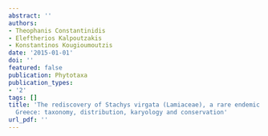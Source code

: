 ```yaml
---
abstract: ''
authors:
- Theophanis Constantinidis
- Eleftherios Kalpoutzakis
- Konstantinos Kougioumoutzis
date: '2015-01-01'
doi: ''
featured: false
publication: Phytotaxa
publication_types:
- '2'
tags: []
title: 'The rediscovery of Stachys virgata (Lamiaceae), a rare endemic of Peloponnisos,
  Greece: taxonomy, distribution, karyology and conservation'
url_pdf: ''
---
```

